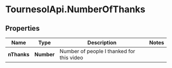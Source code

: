 # TournesolApi.NumberOfThanks

## Properties

Name | Type | Description | Notes
------------ | ------------- | ------------- | -------------
**nThanks** | **Number** | Number of people I thanked for this video | 


